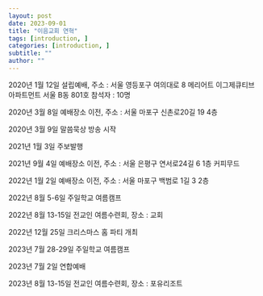```yaml
---
layout: post
date: 2023-09-01
title: "이음교회 연혁"
tags: [introduction, ]
categories: [introduction, ]
subtitle: ""
author: ""
---
```



2020년 1월 12일 설립예배, 주소 : 서울 영등포구 여의대로 8 메리어트 이그제큐티브 아파트먼트 서울 B동 801호 참석자 : 10명


2020년 3월 8일 예배장소 이전, 주소 : 서울 마포구 신촌로20길 19 4층


2020년 3월 9일 말씀묵상 방송 시작


2021년 1월 3일 주보발행


2021년 9월 4일 예배장소 이전, 주소 : 서울 은평구 연서로24길 6 1층 커피무드


2022년 1월 2일 예배장소 이전, 주소 : 서울 마포구 백범로 1길 3 2층


2022년 8월 5-6일 주일학교 여름캠프


2022년 8월 13-15일 전교인 여름수련회, 장소 : 교회


2022년 12월 25일 크리스마스 홈 파티 개최


2023년 7월 28-29일 주일학교 여름캠프


2023년 7월 2일 연합예배


2023년 8월 13-15일 전교인 여름수련회, 장소 : 포유리조트


